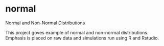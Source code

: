 # normal
Normal and Non-Normal Distributions 

This project goves example of normal and non-normal distributions.  Emphasis is placed on raw data and simulations run using R and Rstudio.

